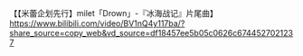 【【米蕾企划先行】milet「Drown」-『冰海战记』片尾曲】 https://www.bilibili.com/video/BV1nQ4y117ba/?share_source=copy_web&vd_source=df18457ee5b05c0626c6744527021237
